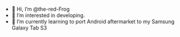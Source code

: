 - 👋 Hi, I’m @the-red-Frog
- 👀 I’m interested in developing.
- 🌱 I’m currently learning to port Android aftermarket to my Samsung Galaxy Tab S3 

<!---
the-red-Frog/the-red-Frog is a ✨ special ✨ repository because its `README.md` (this file) appears on your GitHub profile.
You can click the Preview link to take a look at your changes.
--->
